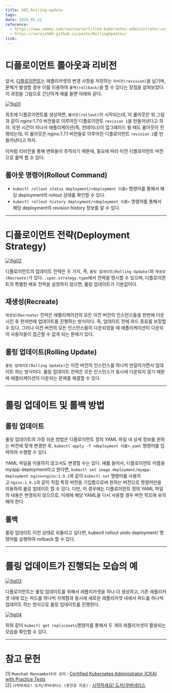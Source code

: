 ```yaml
---
title: K8S_Rolling-update
tags: 
date: 2024_05_21
reference:
  - https://www.udemy.com/course/certified-kubernetes-administrator-with-practice-tests/
  - https://zerojsh00.github.io/posts/RollingUpdates/
link:
---
```

# 디플로이먼트 롤아웃과 리비전

앞서, [디플로이먼트](https://zerojsh00.github.io/posts/K8S_Deployment/)는 레플리카셋의 변경 사항을 저장하는 `리비전(revision)`을 남기며, 문제가 발생할 경우 이를 이용하여 `롤백(rollback)`을 할 수 있다는 장점을 살펴보았다. 이 과정을 그림으로 간단하게 예를 들면 아래와 같다.

[![fig01](https://zerojsh00.github.io/assets/img/2022-08-18-RollingUpdates/fig01.png)](https://zerojsh00.github.io/assets/img/2022-08-18-RollingUpdates/fig01.png)

최초에 디플로이먼트를 생성하면, `롤아웃(rollout)`이 시작되는데, 이 롤아웃은 위 그림과 같이 nginx:1.7.0 버전들로 이루어진 디플로이먼트 `revision 1`을 만들어낸다고 하자. 또한 시간이 지나서 애플리케이션(즉, 컨테이너)이 업그레이드 될 때도 롤아웃이 진행되는데, 이 롤아웃은 nginx:1.7.1 버전들로 이루어진 디플로이먼트 `revision 2`를 만들어낸다고 하자.

이처럼 리비전을 통해 변화들이 추적되기 때문에, 필요에 따라 이전 디플로이먼트 버전으로 롤백 할 수 있다.

## 롤아웃 명령어(Rollout Command)

- `kubectl rollout status deployment/<deployment 이름>` 명령어를 통해서 해당 deployment의 rollout 상태를 확인할 수 있다.
- `kubectl rollout history deployment/<deployment 이름>` 명령어를 통해서 해당 deployment의 revision history 정보를 알 수 있다.

---

# 디플로이먼트 전략(Deployment Strategy)

[![fig02](https://zerojsh00.github.io/assets/img/2022-08-18-RollingUpdates/fig02.png)](https://zerojsh00.github.io/assets/img/2022-08-18-RollingUpdates/fig02.png)

디플로이먼트의 업데이트 전략은 두 가지, 즉, `롤링 업데이트(Rolling Update)`와 `재생성(Recreate)`가 있다. `.spec.strategy.type`에서 전략을 명시할 수 있으며, 디플로이먼트의 특별한 배포 전략을 설정하지 않으면, 롤링 업데이트가 기본값이다.

## 재생성(Recreate)

`재생성(Recreate)` 전략은 애플리케이션의 모든 이전 버전의 인스턴스들을 한번에 다운시킨 후 한꺼번에 업데이트를 진행하는 방식이다. 즉, 업데이트 전에 파드 종료를 보장할 수 있다. 그러나 이전 버전의 모든 인스턴스들이 다운되었을 때 애플리케이션이 다운되어 사용자들이 접근할 수 없게 되는 문제가 있다.

## 롤링 업데이트(Rolling Update)

`롤링 업데이트(Rolling Update)`는 이전 버전의 인스턴스를 하나씩 번갈아가면서 업데이트 하는 방식이다. 롤링 업데이트 전략은 모든 인스턴스가 동시에 다운되지 않기 때문에 애플리케이션이 다운되는 문제를 해결할 수 있다.

---

# 롤링 업데이트 및 롤백 방법

## 롤링 업데이트

롤링 업데이트의 가장 쉬운 방법은 디플로이먼트 정의 YAML 파일 내 상세 정보를 원하는 버전에 맞게 변경한 후, `kubectl apply -f <deployment 이름>.yaml` 명령어를 입력하여 수행할 수 있다.

YAML 파일을 이용하지 않고서도 변경할 수는 있다. 예를 들어서, 디플로이먼트 이름을 myapp-deployment라고 한다면, `kubectl set image deployment/myapp-deployment nginx=nginx:1.9.1`와 같이 `kubectl set` 명령어를 사용하고 `nginx:1.9.1`과 같이 직접 특정 버전을 기입함으로써 원하는 버전으로 명령어만을 이용하여 롤링 업데이트 할 수 있다. 다만, 이 경우에는 디플로이먼트 정의 YAML 파일의 내용은 변경되지 않으므로, 미래에 해당 YAML을 다시 사용할 경우 버전 착오에 유의해야 한다.

## 롤백

롤링 업데이트 이전 상태로 되돌리고 싶다면, kubectl rollout undo deployment/ 명령어를 실행하여 rollback 할 수 있다.

---

# 롤링 업데이트가 진행되는 모습의 예

[![fig03](https://zerojsh00.github.io/assets/img/2022-08-18-RollingUpdates/fig03.png)](https://zerojsh00.github.io/assets/img/2022-08-18-RollingUpdates/fig03.png)

디플로이먼트는 롤링 업데이트를 위해서 레플리카셋을 하나 더 생성하고, 기존 레플리카셋 내에 있는 파드를 하나씩 삭제함과 동시에 새로운 레플리카셋 내에서 파드를 하나씩 업데이트 하는 방식으로 롤링 업데이트를 진행한다.

[![fig04](https://zerojsh00.github.io/assets/img/2022-08-18-RollingUpdates/fig04.png)](https://zerojsh00.github.io/assets/img/2022-08-18-RollingUpdates/fig04.png)

위와 같이 `kubectl get replicasets`명령어를 통해서 두 개의 레플리카셋이 활용되는 모습을 확인할 수 있다.

---

# 참고 문헌

[1] `Mumshad Mannambeth의 강의` : [Certified Kubernetes Administrator (CKA) with Practice Tests](https://www.udemy.com/course/certified-kubernetes-administrator-with-practice-tests/)  
[2] `시작하세요! 도커/쿠버네티스 (용찬호 지음)` : [시작하세요! 도커/쿠버네티스](http://www.yes24.com/Product/Goods/84927385)